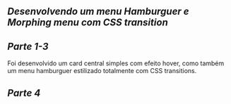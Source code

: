 ## *Desenvolvendo um menu Hamburguer e Morphing menu com CSS transition*

## *Parte 1-3*

Foi desenvolvido um card central simples com efeito hover, como também um menu hamburguer estilizado totalmente com CSS transitions.

## *Parte 4*